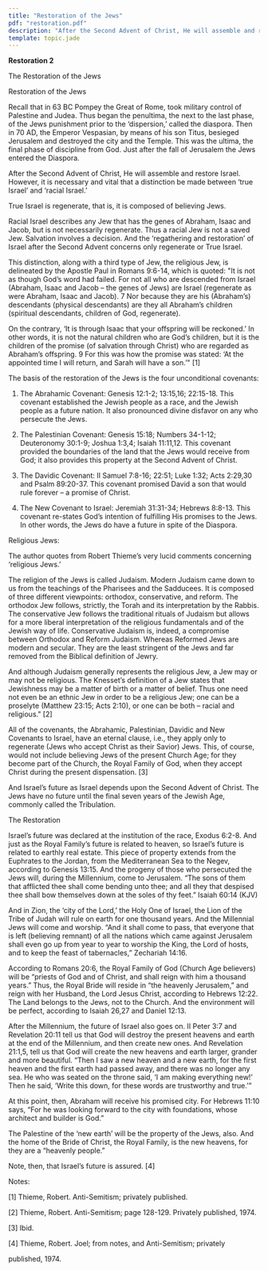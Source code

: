```yaml
---
title: "Restoration of the Jews"
pdf: "restoration.pdf"
description: "After the Second Advent of Christ, He will assemble and restore Israel."
template: topic.jade
---
```



**Restoration 2**

The Restoration of the Jews

Restoration of the Jews

Recall that in 63 BC Pompey the Great of Rome, took military control of
Palestine and Judea. Thus began the penultima, the next to the last
phase, of the Jews punishment prior to the ‘dispersion,’ called the
diaspora. Then in 70 AD, the Emperor Vespasian, by means of his son
Titus, besieged Jerusalem and destroyed the city and the Temple. This
was the ultima, the final phase of discipline from God. Just after the
fall of Jerusalem the Jews entered the Diaspora.

After the Second Advent of Christ, He will assemble and restore Israel.
However, it is necessary and vital that a distinction be made between
‘true Israel’ and ‘racial Israel.’

True Israel is regenerate, that is, it is composed of believing Jews.

Racial Israel describes any Jew that has the genes of Abraham, Isaac and
Jacob, but is not necessarily regenerate. Thus a racial Jew is not a
saved Jew. Salvation involves a decision. And the ‘regathering and
restoration’ of Israel after the Second Advent concerns only regenerate
or True Israel.

This distinction, along with a third type of Jew, the religious Jew, is
delineated by the Apostle Paul in Romans 9:6-14, which is quoted: "It is
not as though God’s word had failed. For not all who are descended from
Israel (Abraham, Isaac and Jacob – the genes of Jews) are Israel
(regenerate as were Abraham, Isaac and Jacob). 7 Nor because they are
his (Abraham’s) descendants (physical descendants) are they all
Abraham’s children (spiritual descendants, children of God, regenerate).

On the contrary, ‘It is through Isaac that your offspring will be
reckoned.’ In other words, it is not the natural children who are God’s
children, but it is the children of the promise (of salvation through
Christ) who are regarded as Abraham’s offspring. 9 For this was how the
promise was stated: ‘At the appointed time I will return, and Sarah will
have a son.’" [1]

The basis of the restoration of the Jews is the four unconditional
covenants:

1. The Abrahamic Covenant: Genesis 12:1-2; 13:15,16; 22:15-18. This
covenant established the Jewish people as a race, and the Jewish people
as a future nation. It also pronounced divine disfavor on any who
persecute the Jews.

2. The Palestinian Covenant: Genesis 15:18; Numbers 34-1-12; Deuteronomy
30:1-9; Joshua 1:3,4; Isaiah 11:11,12. This covenant provided the
boundaries of the land that the Jews would receive from God; it also
provides this property at the Second Advent of Christ.

3. The Davidic Covenant: II Samuel 7:8-16; 22:51; Luke 1:32; Acts
2:29,30 and Psalm 89:20-37. This covenant promised David a son that
would rule forever – a promise of Christ.

4. The New Covenant to Israel: Jeremiah 31:31-34; Hebrews 8:8-13. This
covenant re-states God’s intention of fulfilling His promises to the
Jews. In other words, the Jews do have a future in spite of the
Diaspora.

Religious Jews:

The author quotes from Robert Thieme’s very lucid comments concerning
‘religious Jews.’

The religion of the Jews is called Judaism. Modern Judaism came down to
us from the teachings of the Pharisees and the Sadducees. It is composed
of three different viewpoints: orthodox, conservative, and reform. The
orthodox Jew follows, strictly, the Torah and its interpretation by the
Rabbis. The conservative Jew follows the traditional rituals of Judaism
but allows for a more liberal interpretation of the religious
fundamentals and of the Jewish way of life. Conservative Judaism is,
indeed, a compromise between Orthodox and Reform Judaism. Whereas
Reformed Jews are modern and secular. They are the least stringent of
the Jews and far removed from the Biblical definition of Jewry.

And although Judaism generally represents the religious Jew, a Jew may
or may not be religious. The Knesset’s definition of a Jew states that
Jewishness may be a matter of birth or a matter of belief. Thus one need
not even be an ethnic Jew in order to be a religious Jew; one can be a
proselyte (Matthew 23:15; Acts 2:10), or one can be both – racial and
religious." [2]

All of the covenants, the Abrahamic, Palestinian, Davidic and New
Covenants to Israel, have an eternal clause, i.e., they apply only to
regenerate (Jews who accept Christ as their Savior) Jews. This, of
course, would not include believing Jews of the present Church Age; for
they become part of the Church, the Royal Family of God, when they
accept Christ during the present dispensation. [3]

And Israel’s future as Israel depends upon the Second Advent of Christ.
The Jews have no future until the final seven years of the Jewish Age,
commonly called the Tribulation.

The Restoration

Israel’s future was declared at the institution of the race, Exodus
6:2-8. And just as the Royal Family’s future is related to heaven, so
Israel’s future is related to earthly real estate. This piece of
property extends from the Euphrates to the Jordan, from the
Mediterranean Sea to the Negev, according to Genesis 13:15. And the
progeny of those who persecuted the Jews will, during the Millennium,
come to Jerusalem. “The sons of them that afflicted thee shall come
bending unto thee; and all they that despised thee shall bow themselves
down at the soles of thy feet.” Isaiah 60:14 (KJV)

And in Zion, the ‘city of the Lord,’ the Holy One of Israel, the Lion of
the Tribe of Judah will rule on earth for one thousand years. And the
Millennial Jews will come and worship. “And it shall come to pass, that
everyone that is left (believing remnant) of all the nations which came
against Jerusalem shall even go up from year to year to worship the
King, the Lord of hosts, and to keep the feast of tabernacles,”
Zechariah 14:16.

According to Romans 20:6, the Royal Family of God (Church Age believers)
will be “priests of God and of Christ, and shall reign with him a
thousand years.” Thus, the Royal Bride will reside in “the heavenly
Jerusalem,” and reign with her Husband, the Lord Jesus Christ, according
to Hebrews 12:22. The Land belongs to the Jews, not to the Church. And
the environment will be perfect, according to Isaiah 26,27 and Daniel
12:13.

After the Millennium, the future of Israel also goes on. II Peter 3:7
and Revelation 20:11 tell us that God will destroy the present heavens
and earth at the end of the Millennium, and then create new ones. And
Revelation 21:1,5, tell us that God will create the new heavens and
earth larger, grander and more beautiful. “Then I saw a new heaven and a
new earth, for the first heaven and the first earth had passed away, and
there was no longer any sea. He who was seated on the throne said, ‘I am
making everything new!’ Then he said, ‘Write this down, for these words
are trustworthy and true.’”

At this point, then, Abraham will receive his promised city. For Hebrews
11:10 says, “For he was looking forward to the city with foundations,
whose architect and builder is God.”

The Palestine of the ‘new earth’ will be the property of the Jews, also.
And the home of the Bride of Christ, the Royal Family, is the new
heavens, for they are a “heavenly people.”

Note, then, that Israel’s future is assured. [4]

Notes:

[1] Thieme, Robert. Anti-Semitism; privately published.

[2] Thieme, Robert. Anti-Semitism; page 128-129. Privately published,
1974.

[3] Ibid.

[4] Thieme, Robert. Joel; from notes, and Anti-Semitism; privately

published, 1974.

